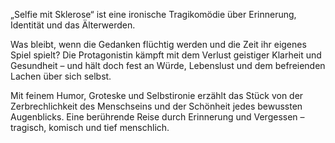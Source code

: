 <p>„Selfie mit Sklerose“ ist eine ironische Tragikomödie über Erinnerung, Identität und das Älterwerden.</p>
<p>Was bleibt, wenn die Gedanken flüchtig werden und die Zeit ihr eigenes Spiel spielt?
Die Protagonistin kämpft mit dem Verlust geistiger Klarheit und Gesundheit – und hält doch fest an Würde, Lebenslust und dem befreienden Lachen über sich selbst.</p>
<p>Mit feinem Humor, Groteske und Selbstironie erzählt das Stück von der Zerbrechlichkeit des Menschseins und der Schönheit jedes bewussten Augenblicks. Eine berührende Reise durch Erinnerung und Vergessen – tragisch, komisch und tief menschlich.</p>
